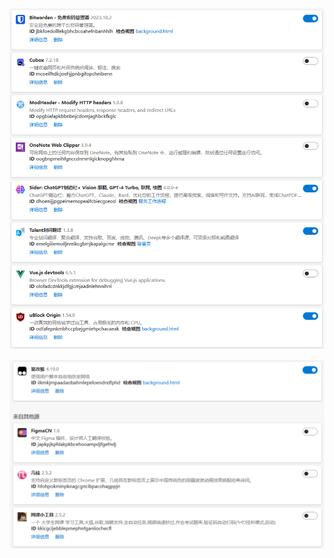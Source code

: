 ![image-20231124215257299](images/image-20231124215257299.png)

![image-20231124215306884](images/image-20231124215306884.png)